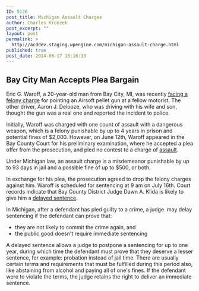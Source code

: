 ```yaml
---
ID: 5136
post_title: Michigan Assault Charges
author: Charles Kronzek
post_excerpt: ""
layout: post
permalink: >
  http://acddev.staging.wpengine.com/michigan-assault-charge.html
published: true
post_date: 2014-06-17 15:16:13
---
```

<h2><b>Bay City Man Accepts Plea Bargain</b></h2>
Eric G. Waroff, a 20-year-old man from Bay City, MI, was recently <a href="http://acddev.staging.wpengine.com/assault-with-dangerous-weapon.html">facing a felony charge</a> for pointing an Airsoft pellet gun at a fellow motorist. The other driver, Aaron J. Delooze, who was driving with his wife and son, thought the gun was a real one and reported the incident to police.

Initially, Waroff was charged with one count of assault with a dangerous weapon, which is a felony punishable by up to 4 years in prison and potential fines of $2,000. However, on June 12th, Waroff appeared in the Bay County Court for his preliminary examination, where he accepted a plea offer from the prosecution, and pled no contest to a charge of <a href="http://acddev.staging.wpengine.com/assault-charges.html" target="_blank">assault</a>.

Under Michigan law, an assault charge is a misdemeanor punishable by up to 93 days in jail and a possible fine of up to $500, or both.

In exchange for his plea, the prosecution agreed to drop the felony charges against him. Waroff is scheduled for sentencing at 9 am on July 16th. Court records indicate that Bay County District Judge Dawn A. Klida is likely to give him a <a href="http://acddev.staging.wpengine.com/sentencing-options.html">delayed sentence</a>.

In Michigan, after a defendant has pled guilty to a crime, a judge  may delay sentencing if the defendant can prove that:
<ul>
	<li>they are not likely to commit the crime again, and</li>
	<li>the public good doesn't require immediate sentencing</li>
</ul>
A delayed sentence allows a judge to postpone a sentencing for up to one year, during which time the defendant must prove that they deserve a lesser sentence, for example: probation instead of jail time. There are usually certain terms and requirements that must be fulfilled during this period also, like abstaining from alcohol and paying all of one's fines. If the defendant were to violate the terms, the judge retains the right to deliver an immediate sentence.

&nbsp;

&nbsp;